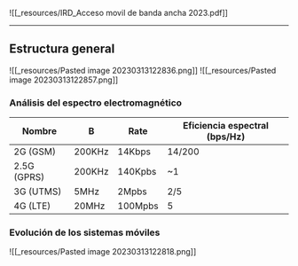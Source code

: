 ![[_resources/IRD_Acceso movil de banda ancha 2023.pdf]]

---

## Estructura general
![[_resources/Pasted image 20230313122836.png]]
![[_resources/Pasted image 20230313122857.png]]

### Análisis del espectro electromagnético
| Nombre      | B      | Rate    | Eficiencia espectral (bps/Hz) |
| ----------- | ------ | ------- | -------------------- |
| 2G (GSM)    | 200KHz | 14Kbps  | 14/200     |
| 2.5G (GPRS) | 200KHz | 140Kpbs | ~1          |
| 3G (UTMS)   | 5MHz   | 2Mpbs   | 2/5        |
| 4G (LTE)    | 20MHz  | 100Mpbs | 5                 |


### Evolución de los sistemas móviles
![[_resources/Pasted image 20230313122818.png]]